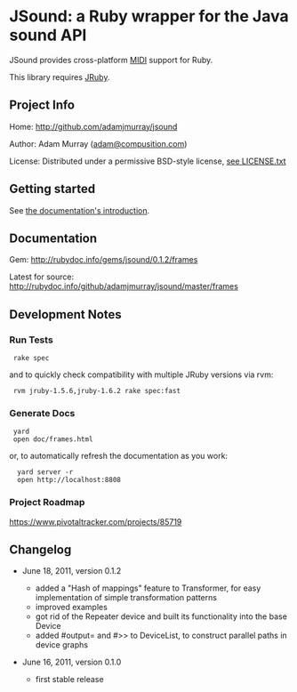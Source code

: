JSound: a Ruby wrapper for the Java sound API
=============================================

JSound provides cross-platform [MIDI](http://en.wikipedia.org/wiki/Musical_Instrument_Digital_Interface) support for Ruby.

This library requires [JRuby](http://jruby.org).



Project Info
------------

Home:     http://github.com/adamjmurray/jsound

Author:   Adam Murray (adam@compusition.com)

License:  Distributed under a permissive BSD-style license, [see LICENSE.txt](LICENSE.txt)



Getting started
---------------

See [the documentation's introduction](INTRO.md).



Documentation
-------------

Gem: http://rubydoc.info/gems/jsound/0.1.2/frames

Latest for source: http://rubydoc.info/github/adamjmurray/jsound/master/frames



Development Notes
-----------------

### Run Tests ###

     rake spec

and to quickly check compatibility with multiple JRuby versions via rvm:

     rvm jruby-1.5.6,jruby-1.6.2 rake spec:fast


### Generate Docs ###

     yard
     open doc/frames.html

or, to automatically refresh the documentation as you work:

      yard server -r
      open http://localhost:8808


### Project Roadmap ###

https://www.pivotaltracker.com/projects/85719


Changelog
---------

* June 18, 2011, version 0.1.2
    - added a "Hash of mappings" feature to Transformer, for easy implementation of simple transformation patterns
    - improved examples
    - got rid of the Repeater device and built its functionality into the base Device
    - added #output= and #>> to DeviceList, to construct parallel paths in device graphs

* June 16, 2011, version 0.1.0
    - first stable release